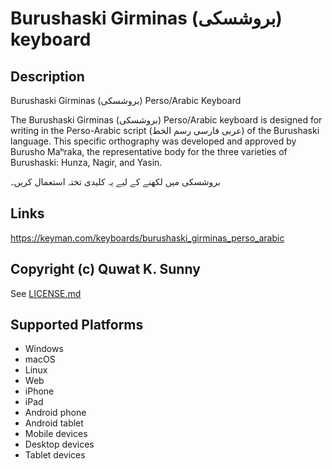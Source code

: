 Burushaski Girminas (بروشسکی) keyboard
==============

Description
-----------
Burushaski Girminas (بروشسکی) Perso/Arabic Keyboard

The Burushaski Girminas (بروشسکی) Perso/Arabic keyboard is designed for writing in the Perso-Arabic script (عربی فارسی رسم الخط) of the Burushaski language. This specific orthography was developed and approved by Burusho Maʰraka, the representative body for the three varieties of Burushaski: Hunza, Nagir, and Yasin.

بروشسکی میں لکھنے کے لیے یہ کلیدی تختہ استعمال کریں۔ 

Links
-----
https://keyman.com/keyboards/burushaski_girminas_perso_arabic

Copyright (c) Quwat K. Sunny
--------- 
See [LICENSE.md](LICENSE.md)

Supported Platforms
-------------------
 * Windows
 * macOS
 * Linux
 * Web
 * iPhone
 * iPad
 * Android phone
 * Android tablet
 * Mobile devices
 * Desktop devices
 * Tablet devices

